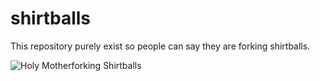 # shirtballs
This repository purely exist so people can say they are forking shirtballs.




![Holy Motherforking Shirtballs](https://media1.tenor.com/images/5ff67177d1e7e54f61915d4bff6daf31/tenor.gif?itemid=10603389)
